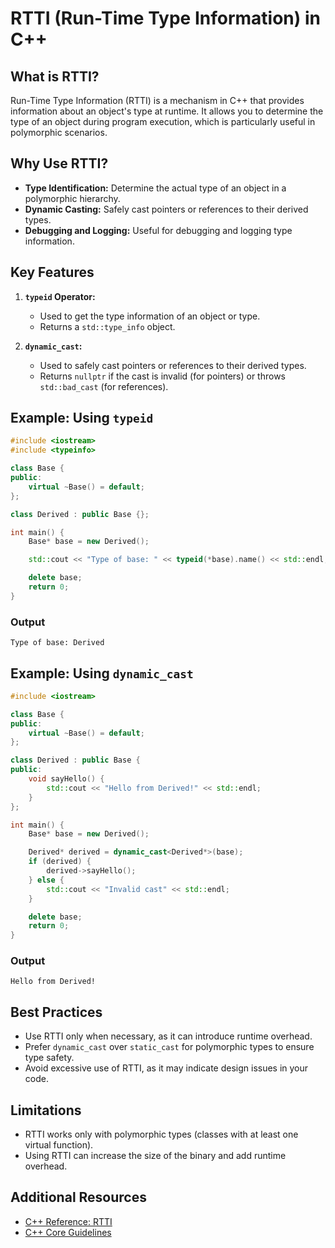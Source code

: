# RTTI (Run-Time Type Information) in C++

## What is RTTI?

Run-Time Type Information (RTTI) is a mechanism in C++ that provides information about an object's type at runtime. It allows you to determine the type of an object during program execution, which is particularly useful in polymorphic scenarios.

## Why Use RTTI?

- **Type Identification:** Determine the actual type of an object in a polymorphic hierarchy.
- **Dynamic Casting:** Safely cast pointers or references to their derived types.
- **Debugging and Logging:** Useful for debugging and logging type information.

## Key Features

1. **`typeid` Operator:**
   - Used to get the type information of an object or type.
   - Returns a `std::type_info` object.

2. **`dynamic_cast`:**
   - Used to safely cast pointers or references to their derived types.
   - Returns `nullptr` if the cast is invalid (for pointers) or throws `std::bad_cast` (for references).

## Example: Using `typeid`

```cpp
#include <iostream>
#include <typeinfo>

class Base {
public:
    virtual ~Base() = default;
};

class Derived : public Base {};

int main() {
    Base* base = new Derived();

    std::cout << "Type of base: " << typeid(*base).name() << std::endl;

    delete base;
    return 0;
}
```

### Output
```
Type of base: Derived
```

## Example: Using `dynamic_cast`

```cpp
#include <iostream>

class Base {
public:
    virtual ~Base() = default;
};

class Derived : public Base {
public:
    void sayHello() {
        std::cout << "Hello from Derived!" << std::endl;
    }
};

int main() {
    Base* base = new Derived();

    Derived* derived = dynamic_cast<Derived*>(base);
    if (derived) {
        derived->sayHello();
    } else {
        std::cout << "Invalid cast" << std::endl;
    }

    delete base;
    return 0;
}
```

### Output
```
Hello from Derived!
```

## Best Practices

- Use RTTI only when necessary, as it can introduce runtime overhead.
- Prefer `dynamic_cast` over `static_cast` for polymorphic types to ensure type safety.
- Avoid excessive use of RTTI, as it may indicate design issues in your code.

## Limitations

- RTTI works only with polymorphic types (classes with at least one virtual function).
- Using RTTI can increase the size of the binary and add runtime overhead.

## Additional Resources

- [C++ Reference: RTTI](https://en.cppreference.com/w/cpp/language/rtti)
- [C++ Core Guidelines](https://isocpp.github.io/CppCoreGuidelines/CppCoreGuidelines)